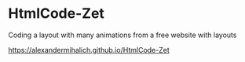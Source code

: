 # HtmlCode-Zet

Сoding a layout with many animations from a free website with layouts 

https://alexandermihalich.github.io/HtmlCode-Zet
